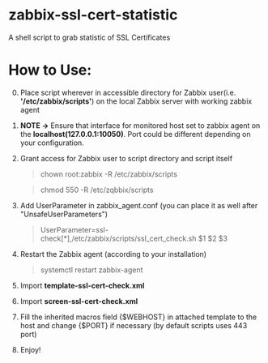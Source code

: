 # zabbix-ssl-cert-statistic
A shell script to grab statistic of SSL Certificates
# How to Use:

   0. Place script wherever in accessible directory
      for Zabbix user(i.e. **'/etc/zabbix/scripts'**)
      on the local Zabbix server with working zabbix agent
   1. **NOTE ->** Ensure that interface for monitored host set to zabbix agent on
   the **localhost(127.0.0.1:10050)**. Port could be different depending on your
   configuration.
   2. Grant access for Zabbix user to script directory
      and script itself
      
      > chown root:zabbix -R /etc/zabbix/scripts
      
      > chmod 550 -R /etc/zqbbix/scripts
   
   3. Add UserParameter in zabbix_agent.conf (you can place it as well after "UnsafeUserParameters")
   
      > UserParameter=ssl-check[*],/etc/zabbix/scripts/ssl_cert_check.sh $1 $2 $3
      
   4. Restart the Zabbix agent (according to your installation)
  
      > systemctl restart zabbix-agent
      
   5. Import **template-ssl-cert-check.xml**
   6. Import **screen-ssl-cert-check.xml**
   7. Fill the inherited macros field {$WEBHOST} in attached template to the host 
   and change {$PORT} if necessary (by default scripts uses 443 port)
   8. Enjoy!
